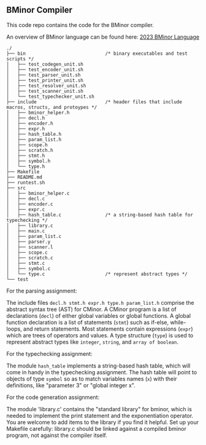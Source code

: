 BMinor Compiler
-------------------------------
This code repo contains the code for the BMinor compiler.

An overview of BMinor language can be found here: [2023 BMinor Language](https://dthain.github.io/compilers-fa23/bminor)

```
./
├── bin                             /* binary executables and test scripts */
│   ├── test_codegen_unit.sh
│   ├── test_encoder_unit.sh
│   ├── test_parser_unit.sh
│   ├── test_printer_unit.sh
│   ├── test_resolver_unit.sh
│   ├── test_scanner_unit.sh
│   └── test_typechecker_unit.sh
├── include                         /* header files that include macros, structs, and protoypes */
│   ├── bminor_helper.h
│   ├── decl.h
│   ├── encoder.h
│   ├── expr.h
│   ├── hash_table.h
│   ├── param_list.h
│   ├── scope.h
│   ├── scratch.h
│   ├── stmt.h
│   ├── symbol.h
│   └── type.h
├── Makefile
├── README.md
├── runtest.sh
├── src
│   ├── bminor_helper.c
│   ├── decl.c
│   ├── encoder.c
│   ├── expr.c
│   ├── hash_table.c                /* a string-based hash table for typechecking */
│   ├── library.c
│   ├── main.c
│   ├── param_list.c
│   ├── parser.y
│   ├── scanner.l
│   ├── scope.c
│   ├── scratch.c
│   ├── stmt.c
│   ├── symbol.c
│   └── type.c                      /* represent abstract types */
└── test
```
For the parsing assignment:

The include files `decl.h stmt.h expr.h type.h param_list.h`
comprise the abstract syntax tree (AST) for CMinor.
A CMinor program is a list of declarations (`decl`) of either global
variables or global functions.  A global function declaration
is a list of statements (`stmt`) such as if-else, while-loops,
and return statements.  Most statements contain expressions (`expr`)
which are trees of operators and values.  A type structure (`type`)
is used to represent abstract types like `integer`, `string`,
and `array of boolean`.

For the typechecking assignment:

The module `hash_table` implements a string-based hash table,
which will come in handy in the typechecking assignment.
The hash table will point to objects of type `symbol` so
as to match variables names (`x`) with their definitions,
like "parameter 3" or "global integer x".

For the code generation assignment:

The module 'library.c' contains the "standard library" for bminor,
which is needed to implement the print statement and the exponentiation
operator.  You are welcome to add items to the library if you find
it helpful.  Set up your Makefile carefully: library.c should be
linked against a compiled bminor program, not against the compiler itself.


